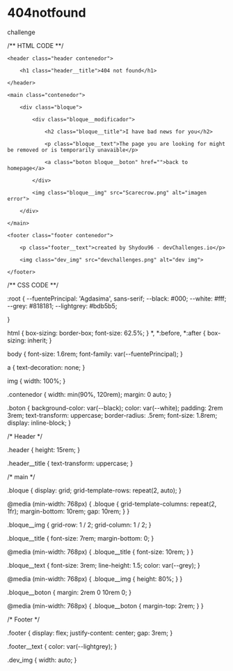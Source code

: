 # 404notfound
 challenge


/** HTML CODE **/

<!DOCTYPE html>
<html lang="en">

<head>
    <meta charset="UTF-8">
    <meta name="viewport" content="width=device-width, initial-scale=1.0">
    <title>404 Not Found</title>
    <link rel="preload" href="css/normalize.css" as="styles">
    <link rel="stylesheet" href="css/normalize.css">
    <link rel="preload" href="css/styles.css" as="styles">
    <link rel="stylesheet" href="css/styles.css">
    <link href="https://fonts.googleapis.com/css2?family=Agdasima:wght@400;700&display=swap" rel="stylesheet">
</head>

<body>

    <header class="header contenedor">

        <h1 class="header__title">404 not found</h1>

    </header>

    <main class="contenedor">

        <div class="bloque">

            <div class="bloque__modificador">

                <h2 class="bloque__title">I have bad news for you</h2>

                <p class="bloque__text">The page you are looking for might be removed or is temporarily unavaible</p>

                <a class="boton bloque__boton" href="">back to homepage</a>

            </div>

            <img class="bloque__img" src="Scarecrow.png" alt="imagen error">

        </div>

    </main>

    <footer class="footer contenedor">

        <p class="footer__text">created by Shydou96 - devChallenges.io</p>
        
        <img class="dev_img" src="devchallenges.png" alt="dev img">

    </footer>

</body>

</html>


/** CSS CODE **/

:root {
    --fuentePrincipal: 'Agdasima', sans-serif;
    --black: #000;
    --white: #fff;
    --grey: #818181;
    --lightgrey: #bdb5b5;

}

html {
    box-sizing: border-box;
    font-size: 62.5%;
  }
  *, *:before, *:after {
    box-sizing: inherit;
  }

body {
    font-size: 1.6rem;
    font-family: var(--fuentePrincipal);
}

a {
    text-decoration: none;
}

img {
    width: 100%;
}

.contenedor {
    width: min(90%, 120rem);
    margin: 0 auto;
}

.boton {
    background-color: var(--black);
    color: var(--white);
    padding: 2rem 3rem;
    text-transform: uppercase;
    border-radius: .5rem;
    font-size: 1.8rem;
    display: inline-block;
}

/* Header */

.header {
    height: 15rem;
}

.header__title {
    text-transform: uppercase;
}

/* main */

.bloque {
    display: grid;
    grid-template-rows: repeat(2, auto);
}

@media (min-width: 768px) {
    .bloque {
        grid-template-columns: repeat(2, 1fr);
        margin-bottom: 10rem;
        gap: 10rem;
    }
}

.bloque__img {
    grid-row: 1 / 2;
    grid-column: 1 / 2;
}

.bloque__title {
    font-size: 7rem;
    margin-bottom: 0;
}

@media (min-width: 768px) {
    .bloque__title {
        font-size: 10rem;
    }
}

.bloque__text {
    font-size: 3rem;
    line-height: 1.5;
    color: var(--grey);
}


@media (min-width: 768px) {
    .bloque__img {
        height: 80%;
    }
}

.bloque__boton {
    margin: 2rem 0 10rem 0;
}

@media (min-width: 768px) {
    .bloque__boton {
        margin-top: 2rem;
    }
}


/* Footer */

.footer {
    display: flex;
    justify-content: center;
    gap: 3rem;
}

.footer__text {
    color: var(--lightgrey);
}

.dev_img {
    width: auto;
}